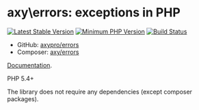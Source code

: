 # axy\errors: exceptions in PHP

[![Latest Stable Version](https://img.shields.io/packagist/v/axy/errors.svg?style=flat-square)](https://packagist.org/packages/axy/errors)
[![Minimum PHP Version](https://img.shields.io/badge/php-%3E%3D%205.4-8892BF.svg?style=flat-square)](https://php.net/)
[![Build Status](https://img.shields.io/travis/axypro/errors/master.svg?style=flat-square)](https://travis-ci.org/axypro/errors)

 * GitHub: [axypro/errors](https://github.com/axypro/errors)
 * Composer: [axy/errors](https://packagist.org/packages/axy/errors)

[Documentation](https://github.com/axypro/errors/blob/master/doc/README.md).

PHP 5.4+

The library does not require any dependencies (except composer packages).

